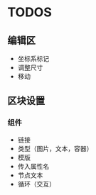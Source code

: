 # TODOS

## 编辑区

- 坐标系标记
- 调整尺寸
- 移动

## 区块设置

### 组件

- 链接
- 类型（图片，文本，容器）
- 模版
- 传入属性名
- 节点文本
- 循环（交互）
